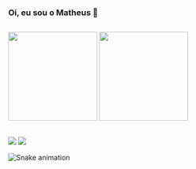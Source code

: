 ### Oi, eu sou o Matheus 👋

<!--
**matheus92as/matheus92as** is a ✨ _special_ ✨ repository because its `README.md` (this file) appears on your GitHub profile.

Here are some ideas to get you started:

- 🔭 I’m currently working on ...
- 🌱 I’m currently learning ...
- 👯 I’m looking to collaborate on ...
- 🤔 I’m looking for help with ...
- 💬 Ask me about ...
- 📫 How to reach me: ...
- 😄 Pronouns: ...
- ⚡ Fun fact: ...
-->

##

<div >
  <img height= "180em" src="https://github-readme-stats.vercel.app/api?username=matheus92as&show_icons=true&theme=midnight-purple"/>
  <img height= "180em" src="https://github-readme-stats.vercel.app/api/top-langs/?username=matheus92as&layout=compact&theme=midnight-purple"/>
</div>
<!--
![Anurag's GitHub stats](https://github-readme-stats.vercel.app/api?username=matheus92as&show_icons=true&theme=midnight-purple) [![Top Langs](https://github-readme-stats.vercel.app/api/top-langs/?username=matheus92as&layout=compact&theme=midnight-purple)](https://github.com/matheus92as/github-readme-stats)
-->

##

[<img src="https://img.shields.io/badge/linkedin-%230077B5.svg?&style=for-the-badge&logo=linkedin&logoColor=white" />](https://www.linkedin.com/in/matheus-de-souza/)
[<img src="https://img.shields.io/badge/Gmail-D14836?style=for-the-badge&logo=gmail&logoColor=white" />](mailto:matheus92as@gmail.com)

 ![Snake animation](https://github.com/matheus92as/matheus92as/blob/output/github-contribution-grid-snake.svg)
